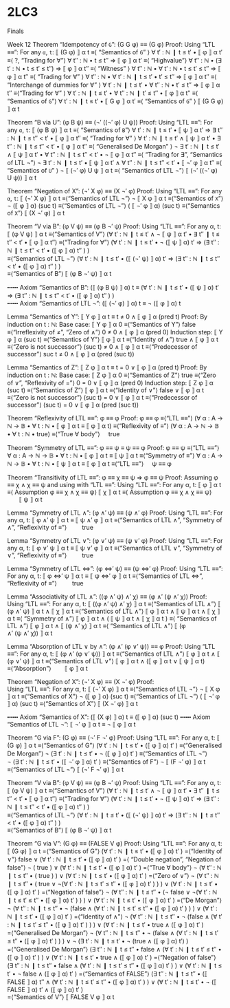 # 2LC3
Finals

Week 12
Theorem “Idempotency of `G`”: (G G φ)  ≡≡  (G φ)
Proof:
  Using “LTL ≡≡”:
    For any `α`, `t`:
        ⟦ (G φ) ⟧ α t
      ≡⟨ “Semantics of `G`” ⟩
        ∀ t′ : ℕ ❙ t ≤ t′ • ⟦ φ ⟧ α t′
      ≡⟨ ?, “Trading for ∀”⟩
        ∀ t′′ : ℕ • t ≤ t′′ ⇒ ⟦ φ ⟧ α t′
      ≡⟨ “Highvalue”⟩ 
        ∀ t′′ : ℕ • (∃ t′ : ℕ • t ≤ t′ ≤ t′′) ⇒ ⟦ φ ⟧ α t′′
      ≡⟨ “Witness” ⟩ 
        ∀ t′′ : ℕ • ∀ t′ : ℕ • t ≤ t′ ≤ t′′ ⇒ ⟦ φ ⟧ α t′′
      ≡⟨ “Trading for ∀” ⟩ 
        ∀ t′′ : ℕ • ∀ t′ : ℕ ❙ t ≤ t′ • t′ ≤ t′′ ⇒ ⟦ φ ⟧ α t′′
      ≡⟨ “Interchange of dummies for ∀” ⟩
        ∀ t′ : ℕ ❙ t ≤ t′ • ∀ t′′ : ℕ • t′ ≤ t′′ ⇒ ⟦ φ ⟧ α t′′
      ≡⟨“Trading for ∀” ⟩ 
        ∀ t′ : ℕ ❙ t ≤ t′ • ∀ t′′ : ℕ ❙ t′ ≤ t′′ • ⟦ φ ⟧ α t′′
      ≡⟨ “Semantics of `G`”⟩ 
        ∀ t′ : ℕ ❙ t ≤ t′ • ⟦ G φ ⟧ α t′
      ≡⟨ “Semantics of `G`” ⟩
        ⟦ (G G φ) ⟧ α t


Theorem “B via U”: (φ B ψ)  ≡≡  (¬′ ((¬′ φ) U ψ))
Proof:
  Using “LTL ≡≡”:
    For any `α`, `t`:
        ⟦ (φ B ψ) ⟧ α t
      ≡⟨ “Semantics of `B`”⟩
        ∀ t′ : ℕ ❙ t ≤ t′
              • ⟦ ψ ⟧ α t′
              ⇒ ∃ t″ : ℕ ❙ t ≤ t″ < t′ • ⟦ φ ⟧ α t″
      ≡⟨ “Trading for ∀” ⟩
        ∀ t′ : ℕ ❙ t ≤ t′
              ∧ ⟦ ψ ⟧ α t′
              • ∃ t″ : ℕ ❙ t ≤ t″ < t′ • ⟦ φ ⟧ α t″
      ≡⟨ “Generalised De Morgan” ⟩
        ¬ ∃ t′ : ℕ ❙ t ≤ t′
              ∧ ⟦ ψ ⟧ α t′
              • ∀ t″ : ℕ ❙ t ≤ t″ < t′ • ¬ ⟦ φ ⟧ α t″
      ≡⟨ “Trading for ∃”, “Semantics of LTL ¬”⟩
        ¬ ∃ t′ : ℕ ❙ t ≤ t′
              • ⟦ ψ ⟧ α t′
              ∧ ∀ t″ : ℕ ❙ t ≤ t″ < t′ • ⟦ ¬′ φ ⟧ α t″
      ≡⟨ “Semantics of `U`” ⟩
        ¬ ⟦ (¬′ φ) U ψ ⟧ α t
      ≡⟨ “Semantics of LTL ¬”⟩
        ⟦ (¬′ ((¬′ φ) U ψ)) ⟧ α t



Theorem “Negation of X”: (¬′ X φ)  ≡≡  (X ¬′ φ)
Proof:
  Using “LTL ≡≡”:
    For any `α`, `t`:
        ⟦ (¬′ X φ) ⟧ α t
      ≡⟨“Semantics of LTL ¬”⟩
        ¬ ⟦ X φ ⟧ α t
      ≡⟨“Semantics of `X`”⟩
        ¬ (⟦ φ ⟧ α) (suc t)
      ≡⟨“Semantics of LTL ¬”⟩
        ( ⟦ ¬′  φ ⟧ α) (suc t)
      ≡⟨“Semantics of `X`”⟩
        ⟦ (X ¬′ φ) ⟧ α t



Theorem “V via B”: (φ V ψ)  ≡≡  (φ B ¬′ ψ)
Proof:
  Using “LTL ≡≡”:
    For any α, t:
        ⟦ (φ V ψ) ⟧ α t
      ≡⟨“Semantics of V”⟩
        (∀ t′ : ℕ ❙ t ≤ t′ ∧ ¬ ⟦ ψ ⟧ α t′ • ∃ t″ ❙ t ≤ t″ < t′ • ⟦ φ ⟧ α t″)
      ≡⟨“Trading for ∀”⟩
        (∀ t′ : ℕ ❙ t ≤ t′ • ¬ (⟦ ψ ⟧ α) t′ ⇒ (∃ t″ : ℕ ❙ t ≤ t″ < t′ • (⟦ φ ⟧ α) t″ ) )   
      ≡⟨“Semantics of LTL ¬”⟩
        (∀ t′ : ℕ ❙ t ≤ t′ • (⟦ (¬′ ψ) ⟧ α) t′ ⇒ (∃ t″ : ℕ ❙ t ≤ t″ < t′ • (⟦ φ ⟧ α) t″ ) )   
      ≡⟨“Semantics of B”⟩
        ⟦ (φ B ¬′ ψ) ⟧ α t


╍╍╍ Axiom “Semantics of B”: (⟦ (φ B ψ) ⟧ α) t ≡ (∀ t′ : ℕ ❙ t ≤ t′ • (⟦ ψ ⟧ α) t′ ⇒ (∃ t″ : ℕ ❙ t ≤ t″ < t′ • (⟦ φ ⟧ α) t″ ) )   
╍╍╍ Axiom “Semantics of LTL ¬”: (⟦ (¬′ φ) ⟧ α) t ≡ ¬ (⟦ φ ⟧ α) t


Lemma “Semantics of Y”:
    ⟦ Y φ ⟧ α t ≡ t ≠ 0 ∧ ⟦ φ ⟧ α (pred t)
Proof:
  By induction on t : ℕ:
    Base case:
        ⟦ Y φ ⟧ α 0 
      ≡⟨“Semantics of Y”⟩
        false
      ≡⟨“Irreflexivity of ≠”, “Zero of ∧”⟩
        0 ≠ 0 ∧ ⟦ φ ⟧ α (pred 0)
    Induction step:
        ⟦ Y φ ⟧ α (suc t)
      ≡⟨“Semantics of Y”⟩
        ⟦ φ ⟧ α t
      ≡⟨“Identity of ∧”⟩
        true ∧ ⟦ φ ⟧ α t
      ≡⟨“Zero is not successor”⟩
        (suc t) ≠ 0 ∧ ⟦ φ ⟧ α t
      ≡⟨“Predecessor of successor”⟩
        suc t ≠ 0 ∧ ⟦ φ ⟧ α (pred (suc t))


Lemma “Semantics of Z”:
    ⟦ Z φ ⟧ α t  ≡  t = 0 ∨ ⟦ φ ⟧ α (pred t)
Proof:
  By induction on t : ℕ:
    Base case:
        ⟦ Z φ ⟧ α 0 
      ≡⟨“Semantics of Z”⟩ 
        true
      ≡⟨“Zero of ∨”, “Reflexivity of =”⟩
        0 = 0 ∨ ⟦ φ ⟧ α (pred 0)
    Induction step:
        ⟦ Z φ ⟧ α (suc t)
      ≡⟨“Semantics of Z”⟩
        ⟦ φ ⟧ α t
      ≡⟨“Identity of ∨”⟩
        false ∨ ⟦ φ ⟧ α t
      ≡⟨“Zero is not successor”⟩
        (suc t) = 0 ∨ ⟦ φ ⟧ α t
      ≡⟨“Predecessor of successor”⟩
        (suc t) = 0 ∨ ⟦ φ ⟧ α (pred (suc t))


Theorem “Reflexivity of LTL ≡≡”: φ ≡≡ φ
Proof:
    φ ≡≡ φ 
  ≡⟨“LTL ≡≡”⟩
    (∀ α : A → ℕ → 𝔹 • ∀ t : ℕ • ⟦ φ ⟧ α t ≡ ⟦ φ ⟧ α t)
  ≡⟨“Reflexivity of ≡”⟩ 
    (∀ α : A → ℕ → 𝔹 • ∀ t : ℕ • true)
  ≡⟨“True ∀ body”⟩
    true


Theorem “Symmetry of LTL ≡≡”: φ ≡≡ ψ  ≡  ψ ≡≡ φ
Proof:
    φ ≡≡ ψ
  ≡⟨“LTL ≡≡”⟩
    ∀ α : A → ℕ → 𝔹 • ∀ t : ℕ • ⟦ φ ⟧ α t ≡ ⟦ ψ ⟧ α t
  ≡⟨“Symmetry of ≡”⟩
    ∀ α : A → ℕ → 𝔹 • ∀ t : ℕ • ⟦ ψ ⟧ α t ≡ ⟦ φ ⟧ α t 
  ≡⟨“LTL ≡≡”⟩
    ψ ≡≡ φ


Theorem “Transitivity of LTL ≡≡”: φ ≡≡ χ ≡≡ ψ  ⇒  φ ≡≡ ψ
Proof:
  Assuming φ ≡≡ χ ∧ χ ≡≡ ψ and using with “LTL ≡≡”: 
    Using “LTL ≡≡”:
      For any α, t:
          ⟦ φ ⟧ α t
        ≡⟨ Assumption φ ≡≡ χ ∧ χ ≡≡ ψ⟩
          ⟦ χ ⟧ α t
        ≡⟨ Assumption φ ≡≡ χ ∧ χ ≡≡ ψ⟩
          ⟦ ψ ⟧ α t

Lemma “Symmetry of LTL ∧”:  (φ ∧′ ψ) ≡≡ (ψ ∧′ φ)
Proof:
  Using “LTL ≡≡”:
    For any α, t:
        ⟦ φ ∧′ ψ ⟧ α t ≡ ⟦ ψ ∧′ φ ⟧ α t
      ≡⟨“Semantics of LTL ∧”, “Symmetry of ∧”, “Reflexivity of ≡”⟩
        true


Lemma “Symmetry of LTL ∨”:  (φ ∨′ ψ) ≡≡ (ψ ∨′ φ)
Proof:
  Using “LTL ≡≡”:
    For any α, t:
        ⟦ φ ∨′ ψ ⟧ α t ≡ ⟦ ψ ∨′ φ ⟧ α t
      ≡⟨“Semantics of LTL ∨”, “Symmetry of ∨”, “Reflexivity of ≡”⟩
        true


Lemma “Symmetry of LTL ⇔”:  (φ ⇔′ ψ) ≡≡ (ψ ⇔′ φ)
Proof:
  Using “LTL ≡≡”:
    For any α, t:
        ⟦ φ ⇔′ ψ ⟧ α t ≡ ⟦ ψ ⇔′ φ ⟧ α t
      ≡⟨“Semantics of LTL ⇔”, “Reflexivity of ≡”⟩
        true

Lemma “Associativity of LTL ∧”:
  ((φ ∧′ ψ) ∧′ χ) ≡≡ (φ ∧′ (ψ ∧′ χ))
Proof:
  Using “LTL ≡≡”:
    For any α, t:
        ⟦ ((φ ∧′ ψ) ∧′ χ) ⟧ α t
      ≡⟨“Semantics of LTL ∧”⟩
        ⟦ (φ ∧′ ψ) ⟧ α t ∧ ⟦ χ ⟧ α t
      ≡⟨“Semantics of LTL ∧”⟩
        ⟦ φ ⟧ α t ∧ ⟦ ψ ⟧ α t ∧ ⟦ χ ⟧ α t
      ≡⟨ “Symmetry of ∧”⟩
        ⟦ φ ⟧ α t ∧ ( ⟦ ψ ⟧ α t ∧ ⟦ χ ⟧ α t )
      ≡⟨ “Semantics of LTL ∧”⟩
        ⟦ φ ⟧ α t ∧ ⟦ (ψ ∧′ χ) ⟧ α t
      ≡⟨ “Semantics of LTL ∧”⟩
        ⟦ (φ ∧′ (ψ ∧′ χ)) ⟧ α t


Lemma “Absorption of LTL ∨ by ∧”:
  (φ ∧′ (φ ∨′ ψ)) ≡≡ φ
Proof:
  Using “LTL ≡≡”:
    For any α, t:
        ⟦ (φ ∧′ (φ ∨′ ψ)) ⟧ α t
      ≡⟨“Semantics of LTL ∧”⟩
        ⟦ φ ⟧ α t ∧ ⟦ (φ ∨′ ψ) ⟧ α t
      ≡⟨“Semantics of LTL ∨”⟩
        ⟦ φ ⟧ α t ∧ (⟦ φ ⟧ α t ∨ ⟦ ψ ⟧ α t)
      ≡⟨“Absorption”⟩
        ⟦ φ ⟧ α t


Theorem “Negation of X”: (¬′ X φ)  ≡≡  (X ¬′ φ)
Proof:  
  Using “LTL ≡≡”:
    For any α, t:
        ⟦ (¬′ X φ) ⟧ α t
      ≡⟨“Semantics of LTL ¬”⟩
        ¬ ⟦ X φ ⟧ α t
      ≡⟨“Semantics of X”⟩
        ¬ (⟦ φ ⟧ α) (suc t)
      ≡⟨“Semantics of LTL ¬”⟩
        ( ⟦ ¬′  φ ⟧ α) (suc t)
      ≡⟨“Semantics of X”⟩
        ⟦ (X ¬′ φ) ⟧ α t
        

╍╍╍ Axiom “Semantics of X”: (⟦ (X φ) ⟧ α) t ≡ (⟦ φ ⟧ α) (suc t)
╍╍╍ Axiom “Semantics of LTL ¬”: ⟦ ¬′ φ ⟧ α t ≡ ¬ ⟦ φ ⟧ α t


Theorem “G via F”: (G φ)  ≡≡  (¬′ F ¬′ φ)
Proof:
  Using “LTL ≡≡”: 
    For any α, t:
        ⟦ (G φ) ⟧ α t
      ≡⟨“Semantics of G”⟩
        (∀ t′ : ℕ ❙ t ≤ t′ • (⟦ φ ⟧ α) t′ )
      ≡⟨“Generalised De Morgan”⟩
        ¬ (∃ t′ : ℕ ❙ t ≤ t′ • ¬ (⟦ φ ⟧ α) t′ )
      ≡⟨“Semantics of LTL ¬”⟩  
        ¬ (∃ t′ : ℕ ❙ t ≤ t′ • (⟦ ¬′ φ ⟧ α) t′ )
      ≡⟨“Semantics of F”⟩
        ¬ ⟦ (F ¬′ φ) ⟧ α t
      ≡⟨“Semantics of LTL ¬”⟩
        ⟦ (¬′ F ¬′ φ) ⟧ α t


Theorem “V via B”: (φ V ψ)  ≡≡  (φ B ¬′ ψ)
Proof:
  Using “LTL ≡≡”:
    For any α, t:
        ⟦ (φ V ψ) ⟧ α t
      ≡⟨“Semantics of V”⟩
        (∀ t′ : ℕ ❙ t ≤ t′ ∧ ¬ ⟦ ψ ⟧ α t′ • ∃ t″ ❙ t ≤ t″ < t′ • ⟦ φ ⟧ α t″)
      ≡⟨“Trading for ∀”⟩
        (∀ t′ : ℕ ❙ t ≤ t′ • ¬ (⟦ ψ ⟧ α) t′ ⇒ (∃ t″ : ℕ ❙ t ≤ t″ < t′ • (⟦ φ ⟧ α) t″ ) )   
      ≡⟨“Semantics of LTL ¬”⟩
        (∀ t′ : ℕ ❙ t ≤ t′ • (⟦ (¬′ ψ) ⟧ α) t′ ⇒ (∃ t″ : ℕ ❙ t ≤ t″ < t′ • (⟦ φ ⟧ α) t″ ) )   
      ≡⟨“Semantics of B”⟩
        ⟦ (φ B ¬′ ψ) ⟧ α t

Theorem “G via V”: (G φ)  ≡≡  (FALSE V φ)
Proof:
  Using “LTL ≡≡”:
    For any α, t:
        ⟦ (G φ) ⟧ α t
      =⟨“Semantics of G”⟩
        (∀ t′ : ℕ ❙ t ≤ t′ • (⟦ φ ⟧ α) t′ )
      =⟨“Identity of ∨”⟩
        false ∨ (∀ t′ : ℕ ❙ t ≤ t′ • (⟦ φ ⟧ α) t′ )
      =⟨ “Double negation”, “Negation of false”⟩
        ¬ ( true )
        ∨ (∀ t′ : ℕ ❙ t ≤ t′ • (⟦ φ ⟧ α) t′ )
      =⟨“True ∀ body”⟩ 
        ¬ (∀ t″ : ℕ ❙ t ≤ t″ • ( true ) )
        ∨ (∀ t′ : ℕ ❙ t ≤ t′ • (⟦ φ ⟧ α) t′ )
      =⟨“Zero of ∨”⟩
        ¬ (∀ t″ : ℕ ❙ t ≤ t″ • ( true ∨ ¬(∀ t′ : ℕ ❙ t ≤ t′ ≤ t″ • (⟦ φ ⟧ α) t′ ) ) )
        ∨ (∀ t′ : ℕ ❙ t ≤ t′ • (⟦ φ ⟧ α) t′ )
      =⟨“Negation of false”⟩
        ¬ (∀ t″ : ℕ ❙ t ≤ t″ • (¬ false ∨ ¬(∀ t′ : ℕ ❙ t ≤ t′ ≤ t″ • (⟦ φ ⟧ α) t′ ) ) )
        ∨ (∀ t′ : ℕ ❙ t ≤ t′ • (⟦ φ ⟧ α) t′ )
      =⟨“De Morgan”⟩
        ¬ (∀ t″ : ℕ ❙ t ≤ t″ • ¬ (false ∧ (∀ t′ : ℕ ❙ t ≤ t′ ≤ t″ • (⟦ φ ⟧ α) t′ ) ) )
        ∨ (∀ t′ : ℕ ❙ t ≤ t′ • (⟦ φ ⟧ α) t′ )
      =⟨“Identity of ∧”⟩
        ¬ (∀ t″ : ℕ ❙ t ≤ t″ • ¬ (false ∧ (∀ t′ : ℕ ❙ t ≤ t′ ≤ t″ • (⟦ φ ⟧ α) t′ ) ) )
        ∨ (∀ t′ : ℕ ❙ t ≤ t′ • true ∧ (⟦ φ ⟧ α) t′ )
      =⟨“Generalised De Morgan”⟩
        ¬ (∀ t″ : ℕ ❙ t ≤ t″ • ¬ (false ∧ (∀ t′ : ℕ ❙ t ≤ t′ ≤ t″ • (⟦ φ ⟧ α) t′ ) ) )
        ∨ ¬ (∃ t′ : ℕ ❙ t ≤ t′ • ¬ (true ∧ (⟦ φ ⟧ α) t′) )
      =⟨“Generalised De Morgan”⟩
        (∃ t″ : ℕ ❙ t ≤ t″ • false ∧ 
        (∀ t′ : ℕ ❙ t ≤ t′ ≤ t″ • (⟦ φ ⟧ α) t′ ) ) 
        ∨ (∀ t′ : ℕ ❙ t ≤ t′ • true
        ∧ (⟦ φ ⟧ α) t′ )
      =⟨“Negation of false”⟩
        (∃ t″ : ℕ ❙ t ≤ t″ • false ∧ 
        (∀ t′ : ℕ ❙ t ≤ t′ ≤ t″ • (⟦ φ ⟧ α) t′ ) ) 
        ∨ (∀ t′ : ℕ ❙ t ≤ t′ • ¬ false
        ∧ (⟦ φ ⟧ α) t′ )
      =⟨“Semantics of FALSE”⟩
        (∃ t″ : ℕ ❙ t ≤ t″ • (⟦ FALSE ⟧ α) t″ ∧ 
        (∀ t′ : ℕ ❙ t ≤ t′ ≤ t″ • (⟦ φ ⟧ α) t′ ) ) 
        ∨ (∀ t′ : ℕ ❙ t ≤ t′ • ¬ (⟦ FALSE ⟧ α) t′ 
        ∧ (⟦ φ ⟧ α) t′ )   
      =⟨“Semantics of V”⟩
        ⟦ FALSE V φ ⟧ α t
   






